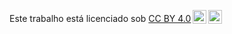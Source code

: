 <!DOCTYPE html>
<html lang="en">
  <head>
    <script src="https://cdnjs.cloudflare.com/ajax/libs/p5.js/1.10.0/p5.js"></script>
    <script src="https://cdnjs.cloudflare.com/ajax/libs/p5.js/1.10.0/addons/p5.sound.min.js"></script>
    <link rel="stylesheet" type="text/css" href="style.css">
    <meta charset="utf-8" />

  </head>
  <body>
    <main>
    </main>
    <script src="sketch.js"></script>
  </body>
</html>
<p xmlns:cc="http://creativecommons.org/ns#" >Este trabalho está licenciado sob <a href="https://creativecommons.org/licenses/by/4.0/?ref=chooser-v1" target="_blank" rel="license noopener noreferrer" style="display:inline-block;">CC BY 4.0<img style="height:22px!important;margin-left:3px;vertical-align:text-bottom;" src="https://mirrors.creativecommons.org/presskit/icons/cc.svg?ref=chooser-v1" alt=""><img style="height:22px!important;margin-left:3px;vertical-align:text-bottom;" src="https://mirrors.creativecommons.org/presskit/icons/by.svg?ref=chooser-v1" alt=""></a></p>
